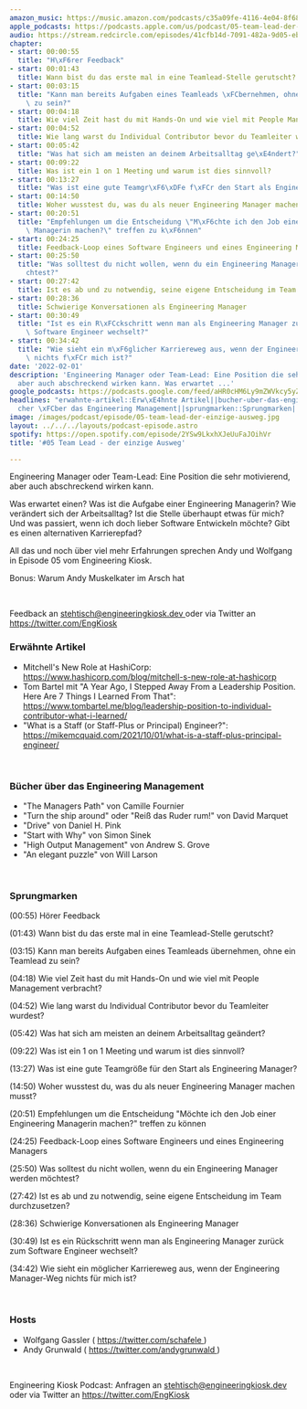 ```yaml
---
amazon_music: https://music.amazon.com/podcasts/c35a09fe-4116-4e04-8f68-77d61b112e46/episodes/5ce79422-5b5a-45e1-baaf-ad0d414cd691/engineering-kiosk-05-team-lead---der-einzige-ausweg
apple_podcasts: https://podcasts.apple.com/us/podcast/05-team-lead-der-einzige-ausweg/id1603082924?i=1000549643155
audio: https://stream.redcircle.com/episodes/41cfb14d-7091-482a-9d05-eb21219897ab/stream.mp3
chapter:
- start: 00:00:55
  title: "H\xF6rer Feedback"
- start: 00:01:43
  title: Wann bist du das erste mal in eine Teamlead-Stelle gerutscht?
- start: 00:03:15
  title: "Kann man bereits Aufgaben eines Teamleads \xFCbernehmen, ohne ein Teamlead\
    \ zu sein?"
- start: 00:04:18
  title: Wie viel Zeit hast du mit Hands-On und wie viel mit People Management verbracht?
- start: 00:04:52
  title: Wie lang warst du Individual Contributor bevor du Teamleiter wurdest?
- start: 00:05:42
  title: "Was hat sich am meisten an deinem Arbeitsalltag ge\xE4ndert?"
- start: 00:09:22
  title: Was ist ein 1 on 1 Meeting und warum ist dies sinnvoll?
- start: 00:13:27
  title: "Was ist eine gute Teamgr\xF6\xDFe f\xFCr den Start als Engineering Manager?"
- start: 00:14:50
  title: Woher wusstest du, was du als neuer Engineering Manager machen musst?
- start: 00:20:51
  title: "Empfehlungen um die Entscheidung \"M\xF6chte ich den Job einer Engineering\
    \ Managerin machen?\" treffen zu k\xF6nnen"
- start: 00:24:25
  title: Feedback-Loop eines Software Engineers und eines Engineering Managers
- start: 00:25:50
  title: "Was solltest du nicht wollen, wenn du ein Engineering Manager werden m\xF6\
    chtest?"
- start: 00:27:42
  title: Ist es ab und zu notwendig, seine eigene Entscheidung im Team durchzusetzen?
- start: 00:28:36
  title: Schwierige Konversationen als Engineering Manager
- start: 00:30:49
  title: "Ist es ein R\xFCckschritt wenn man als Engineering Manager zur\xFCck zum\
    \ Software Engineer wechselt?"
- start: 00:34:42
  title: "Wie sieht ein m\xF6glicher Karriereweg aus, wenn der Engineering Manager-Weg\
    \ nichts f\xFCr mich ist?"
date: '2022-02-01'
description: 'Engineering Manager oder Team-Lead: Eine Position die sehr motivierend,
  aber auch abschreckend wirken kann. Was erwartet ...'
google_podcasts: https://podcasts.google.com/feed/aHR0cHM6Ly9mZWVkcy5yZWRjaXJjbGUuY29tLzBlY2ZkZmQ3LWZkYTEtNGMzZC05NTE1LTQ3NjcyN2Y5ZGY1ZQ/episode/NWY3ZmIxNzUtNDM4MS00ZGQ0LWEyMDctZDVlZjZjNjc5NzA2?sa=X&ved=0CAUQkfYCahcKEwi4xMSxj4L4AhUAAAAAHQAAAAAQNQ
headlines: "erwahnte-artikel::Erw\xE4hnte Artikel||bucher-uber-das-engineering-management::B\xFC\
  cher \xFCber das Engineering Management||sprungmarken::Sprungmarken||hosts::Hosts"
image: /images/podcast/episode/05-team-lead-der-einzige-ausweg.jpg
layout: ../../../layouts/podcast-episode.astro
spotify: https://open.spotify.com/episode/2YSw9LkxhXJeUuFaJOihVr
title: '#05 Team Lead - der einzige Ausweg'

---
```


<p>
   Engineering Manager oder Team-Lead: Eine Position die sehr motivierend, aber auch abschreckend wirken kann.
  </p>
  <p>
   Was erwartet einen? Was ist die Aufgabe einer Engineering Managerin? Wie verändert sich der Arbeitsalltag? Ist die Stelle überhaupt etwas für mich? Und was passiert, wenn ich doch lieber Software Entwickeln möchte? Gibt es einen alternativen Karrierepfad?
  </p>
  <p>
   All das und noch über viel mehr Erfahrungen sprechen Andy und Wolfgang in Episode 05 vom Engineering Kiosk.
  </p>
  <p>
   Bonus: Warum Andy Muskelkater im Arsch hat
  </p>
  <p>
   <br/>
  </p>
  <p>
   Feedback an
   <a href="mailto:stehtisch@engineeringkiosk.dev" rel="nofollow">
    stehtisch@engineeringkiosk.dev
   </a>
   oder via Twitter an
   <a href="https://twitter.com/EngKiosk" rel="nofollow">
    https://twitter.com/EngKiosk
   </a>
  </p>
  <h3 id="erwahnte-artikel">
   Erwähnte Artikel
  </h3>
  <ul>
   <li>
    Mitchell's New Role at HashiCorp:
    <a href="https://www.hashicorp.com/blog/mitchell-s-new-role-at-hashicorp" rel="nofollow">
     https://www.hashicorp.com/blog/mitchell-s-new-role-at-hashicorp
    </a>
   </li>
   <li>
    Tom Bartel mit "A Year Ago, I Stepped Away From a Leadership Position. Here Are 7 Things I Learned From That":
    <a href="https://www.tombartel.me/blog/leadership-position-to-individual-contributor-what-i-learned/" rel="nofollow">
     https://www.tombartel.me/blog/leadership-position-to-individual-contributor-what-i-learned/
    </a>
   </li>
   <li>
    "What is a Staff (or Staff-Plus or Principal) Engineer?":
    <a href="https://mikemcquaid.com/2021/10/01/what-is-a-staff-plus-principal-engineer/" rel="nofollow">
     https://mikemcquaid.com/2021/10/01/what-is-a-staff-plus-principal-engineer/
    </a>
   </li>
  </ul>
  <p>
   <br/>
  </p>
  <h3 id="bucher-uber-das-engineering-management">
   Bücher über das Engineering Management
  </h3>
  <ul>
   <li>
    "The Managers Path" von Camille Fournier
   </li>
   <li>
    "Turn the ship around" oder "Reiß das Ruder rum!" von David Marquet
   </li>
   <li>
    "Drive" von Daniel H. Pink
   </li>
   <li>
    "Start with Why" von Simon Sinek
   </li>
   <li>
    "High Output Management" von Andrew S. Grove
   </li>
   <li>
    "An elegant puzzle" von Will Larson
   </li>
  </ul>
  <p>
   <br/>
  </p>
  <h3 id="sprungmarken">
   Sprungmarken
  </h3>
  <p>
   (00:55) Hörer Feedback
  </p>
  <p>
   (01:43) Wann bist du das erste mal in eine Teamlead-Stelle gerutscht?
  </p>
  <p>
   (03:15) Kann man bereits Aufgaben eines Teamleads übernehmen, ohne ein Teamlead zu sein?
  </p>
  <p>
   (04:18) Wie viel Zeit hast du mit Hands-On und wie viel mit People Management verbracht?
  </p>
  <p>
   (04:52) Wie lang warst du Individual Contributor bevor du Teamleiter wurdest?
  </p>
  <p>
   (05:42) Was hat sich am meisten an deinem Arbeitsalltag geändert?
  </p>
  <p>
   (09:22) Was ist ein 1 on 1 Meeting und warum ist dies sinnvoll?
  </p>
  <p>
   (13:27) Was ist eine gute Teamgröße für den Start als Engineering Manager?
  </p>
  <p>
   (14:50) Woher wusstest du, was du als neuer Engineering Manager machen musst?
  </p>
  <p>
   (20:51) Empfehlungen um die Entscheidung "Möchte ich den Job einer Engineering Managerin machen?" treffen zu können
  </p>
  <p>
   (24:25) Feedback-Loop eines Software Engineers und eines Engineering Managers
  </p>
  <p>
   (25:50) Was solltest du nicht wollen, wenn du ein Engineering Manager werden möchtest?
  </p>
  <p>
   (27:42) Ist es ab und zu notwendig, seine eigene Entscheidung im Team durchzusetzen?
  </p>
  <p>
   (28:36) Schwierige Konversationen als Engineering Manager
  </p>
  <p>
   (30:49) Ist es ein Rückschritt wenn man als Engineering Manager zurück zum Software Engineer wechselt?
  </p>
  <p>
   (34:42) Wie sieht ein möglicher Karriereweg aus, wenn der Engineering Manager-Weg nichts für mich ist?
  </p>
  <p>
   <br/>
  </p>
  <h3 id="hosts">
   Hosts
  </h3>
  <ul>
   <li>
    Wolfgang Gassler (
    <a href="https://twitter.com/schafele" rel="nofollow">
     https://twitter.com/schafele
    </a>
    )
   </li>
   <li>
    Andy Grunwald (
    <a href="https://twitter.com/andygrunwald" rel="nofollow">
     https://twitter.com/andygrunwald
    </a>
    )
   </li>
  </ul>
  <p>
   <br/>
  </p>
  <p>
   Engineering Kiosk Podcast: Anfragen an
   <a href="mailto:stehtisch@engineeringkiosk.dev" rel="nofollow">
    stehtisch@engineeringkiosk.dev
   </a>
   oder via Twitter an
   <a href="https://twitter.com/EngKiosk" rel="nofollow">
    https://twitter.com/EngKiosk
   </a>
  </p>